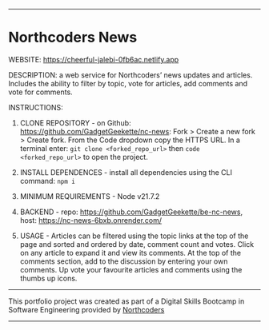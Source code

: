 --------------------------------------------------------------------------------

# Northcoders News

WEBSITE: https://cheerful-jalebi-0fb6ac.netlify.app 

DESCRIPTION: a web service for Northcoders’ news updates and articles. Includes the ability to filter by topic, vote for articles, add comments and vote for comments.

INSTRUCTIONS:

1) CLONE REPOSITORY - on Github: https://github.com/GadgetGeekette/nc-news: Fork > Create a new fork > Create fork. From the Code dropdown copy the HTTPS URL. In a terminal enter: `git clone <forked_repo_url>` then `code <forked_repo_url>` to open the project.

2) INSTALL DEPENDENCES - install all dependencies using the CLI command: `npm i`

3) MINIMUM REQUIREMENTS - Node v21.7.2

4) BACKEND - repo: https://github.com/GadgetGeekette/be-nc-news, host: https://nc-news-6bxb.onrender.com/

5) USAGE - Articles can be filtered using the topic links at the top of the page and sorted and ordered by date, comment count and votes. Click on any article to expand it and view its comments. At the top of the comments section, add to the discussion by entering your own comments. Up vote your favourite articles and comments using the thumbs up icons.

--------------------------------------------------------------------------------
 
This portfolio project was created as part of a Digital Skills Bootcamp in Software Engineering provided by [Northcoders](https://northcoders.com/)

--------------------------------------------------------------------------------